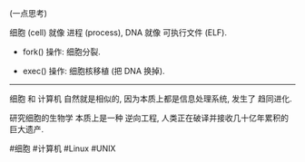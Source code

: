 (一点思考)

细胞 (cell) 就像 进程 (process), DNA 就像 可执行文件 (ELF).

+ fork() 操作: 细胞分裂.

+ exec() 操作: 细胞核移植 (把 DNA 换掉).

----
细胞 和 计算机 自然就是相似的, 因为本质上都是信息处理系统, 发生了 趋同进化.

研究细胞的生物学 本质上是一种 逆向工程, 人类正在破译并接收几十亿年累积的巨大遗产.

 #细胞 #计算机 #Linux #UNIX
